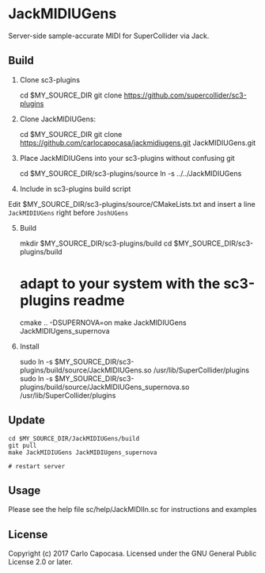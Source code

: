 
JackMIDIUGens
=============

Server-side sample-accurate MIDI for SuperCollider via Jack.

Build
-----

1. Clone sc3-plugins 

    cd $MY_SOURCE_DIR
    git clone https://github.com/supercollider/sc3-plugins

2. Clone JackMIDIUGens:

    cd $MY_SOURCE_DIR
    git clone https://github.com/carlocapocasa/jackmidiugens.git JackMIDIUGens.git

3. Place JackMIDIUGens into your sc3-plugins without confusing git

    cd $MY_SOURCE_DIR/sc3-plugins/source
    ln -s ../../JackMIDIUGens

4. Include in sc3-plugins build script

Edit $MY_SOURCE_DIR/sc3-plugins/source/CMakeLists.txt and insert a line `JackMIDIUGens` right before `JoshUGens`

5. Build

    mkdir $MY_SOURCE_DIR/sc3-plugins/build
    cd $MY_SOURCE_DIR/sc3-plugins/build
    
    # adapt to your system with the sc3-plugins readme
    cmake .. -DSUPERNOVA=on 
    make JackMIDIUGens JackMIDIUgens_supernova

6. Install

    sudo ln -s $MY_SOURCE_DIR/sc3-plugins/build/source/JackMIDIUGens.so /usr/lib/SuperCollider/plugins
    sudo ln -s $MY_SOURCE_DIR/sc3-plugins/build/source/JackMIDIUGens_supernova.so /usr/lib/SuperCollider/plugins 

Update
------

    cd $MY_SOURCE_DIR/JackMIDIUGens/build
    git pull
    make JackMIDIUGens JackMIDIUgens_supernova

    # restart server

Usage
-----

Please see the help file sc/help/JackMIDIIn.sc for instructions and examples

License
-------
Copyright (c) 2017 Carlo Capocasa. Licensed under the GNU General Public License 2.0 or later.

